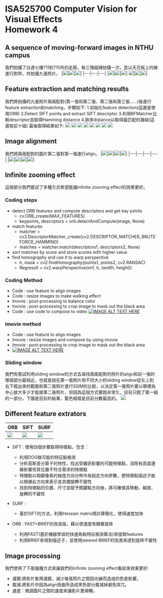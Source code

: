 ISA525700 Computer Vision for Visual Effects<br/>Homework 4
===

## A sequence of moving-forward images in NTHU campus
我們拍攝了台達七樓711到715外的走廊，每三塊磁磚拍攝一次，並以天花板上的線進行對齊，共拍攝九張照片。
|![](https://i.imgur.com/KDrpTq5.jpg)|![](https://i.imgur.com/2pPvRcn.jpg)|![](https://i.imgur.com/6g2tlEk.jpg)|
|---|---|---|
|![](https://i.imgur.com/8RGm1pw.jpg)|![](https://i.imgur.com/bCrvq77.jpg)|![](https://i.imgur.com/LPvUSx5.jpg)|
![](https://i.imgur.com/n05dRMI.jpg)|![](https://i.imgur.com/kc2h7rP.jpg)|![](https://i.imgur.com/hSe8PtY.jpg)|

## Feature extraction and matching results
我們將拍攝的九張照片兩兩配對(第一張和第二張、第二張和第三張......)後進行feature extraction和matching，步驟如下:
1.初始化feature detection(這邊是使用ORB)
2.Detect SIFT points and extract SIFT descriptor
3.利用BFMatcher比較descriptor並取得Hamming distance
4.排序distance以取得最匹配的幾組(這邊取前十組)
最後取得結果如下:
![](https://i.imgur.com/csCt4lc.jpg)
![](https://i.imgur.com/ey2Kd9b.png)
![](https://i.imgur.com/oTYdt0N.png)
![](https://i.imgur.com/lN4jzj2.png)
![](https://i.imgur.com/56Fn7NL.png)
![](https://i.imgur.com/keCB1al.png)
![](https://i.imgur.com/FehRqyB.png)
![](https://i.imgur.com/8d93i3w.png)

## Image alignment
我們將兩兩配對的圖片第二張對第一張進行align。
|![](https://i.imgur.com/4Akbh5E.jpg)|![](https://i.imgur.com/Ainh1XE.jpg)|![](https://i.imgur.com/qqXs6BI.png)|![](https://i.imgur.com/rnsBnYH.jpg)|
|---|---|---|---|
|![](https://i.imgur.com/c6y15zP.jpg)|![](https://i.imgur.com/FD8Y18A.jpg)|![](https://i.imgur.com/NknqSel.jpg)|![](https://i.imgur.com/gvGnQSo.jpg)|

## Infinite zooming effect
這個部分我們嘗試了多種方式希望能讓infinite zooming effect的效果更好。

### Coding steps

- detect ORB features and compute descriptors and get key points
    - cv.ORB_create(MAX_FEATURES)
    - keypoints, descriptors = orb.detectAndCompute(image, None)
- match features
    - matcher = cv2.DescriptorMatcher_create(cv2.DESCRIPTOR_MATCHER_BRUTEFORCE_HAMMING)
    -    matches = matcher.match(descriptors1, descriptors2, None)
- sort matches by score and store scores with higher value
- find homography and use it to warp perspective
    - h, mask = cv2.findHomography(points1, points2, cv2.RANSAC)
    - Regresult = cv2.warpPerspective(im1, h, (width, height))

### Coding Method
- Code : use feature to align images
- Code : resize images to make walking effect
- Imovie : post-processing to balance color
- Imovie : post-processing to crop image to mask out the black area
- Code : use code to compose to video
[![IMAGE ALT TEXT HERE](https://img.youtube.com/vi/uwnE0OWCgCA/0.jpg)](https://youtu.be/uwnE0OWCgCA)

### imovie method
- Code : use feature to align images
- Imovie : resize images and compose by using imovie
- Imovie : post-processing to crop image to mask out the black area
- [![IMAGE ALT TEXT HERE](https://img.youtube.com/vi/IpE5RzB1NP8/0.jpg)](https://youtu.be/IpE5RzB1NP8)

### Sliding window
我們有嘗試利用sliding window的方式去尋找兩兩配對的照片的align和前一張的哪個部分最相近，也就是說在第一張照片用不同大小的sliding window從左上到右下框出來的範圍和第二張照片進行SSIM的比較，以決定第一張照片要以哪裡為中心放大多少才能接第二張照片，但因為這個方式要跑非常久，目前只跑了第一組的一部分，下圖是目前的結果，藍色框框是目前分數最高的。
![](https://i.imgur.com/gbrKGlR.jpg)

## Different feature extrators
|ORB|SIFT|SURF|
|---|---|---|
|![](https://i.imgur.com/43Ukupv.jpg)|![](https://i.imgur.com/RiTeCUY.jpg)|![](https://i.imgur.com/0hiwfxx.jpg)|

- SIFT : 使用四個步驟取得特徵點，包含：
    - 利用DOG做可能的特征點檢測
    - 分析高斯差分算子的特性，找出受雜訊影響的可能特徵點，消除有高度邊緣影響但其位置不符合需求的特徵點
    - 特徵點以相鄰像素的梯度方向分佈作為指定方向參數，使特徵點描述子能以根據此方向來表示並具備旋轉不變性
    - 找到特徵點的位置、尺寸並賦予關鍵點方向後，將可確保其移動、縮放、旋轉的不變性

- SURF :
    - 基於SIFT的方法，利用Hessian matrix將計算簡化，使得速度加快

- ORB : FAST+BRIEF的改良版，藉以使速度有顯著提昇
    - 利用FAST(基於機器學習的快速角點特征檢測算法)來提取features
    - 利用BRIEF來得到描述子，並使用steered BRIEF的改進來達到旋转不變性

## Image processing
我們使用了下面幾種方式來讓我們的infinite zooming effect看起來效果更好:
- 濾鏡:將影片套用濾鏡，減少每張照片之間因光線而造成的色差影響。
- 裁減:將影片中因為align扭曲所造成黑色部分裁減掉避免突兀。
- 速度：微調圖片之間的速度來讓影片更順暢。
